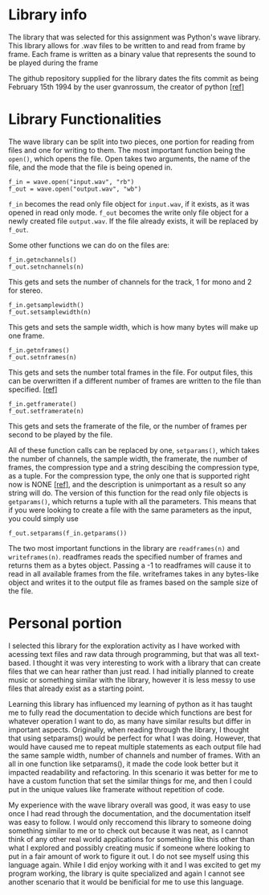 # Library info
The library that was selected for this assignment was Python's wave library.
This library allows for .wav files to be written to and read from frame by frame. Each frame is written as a binary value that represents the sound to be played during the frame

The github repository supplied for the library dates the fits commit as being February 15th 1994 by the user gvanrossum, the creator of python [[ref]](https://github.com/python/cpython/commits/3.12?after=ef4bd1b57ff2b0a908149d178b0b1fbdf9f7e247+34&branch=3.12&path%5B%5D=Lib&path%5B%5D=wave.py&qualified_name=refs%2Fheads%2F3.12)

# Library Functionalities
The wave library can be split into two pieces, one portion for reading from files and one for writing to them. The most important function being the `open()`, which opens the file.
Open takes two arguments, the name of the file, and the mode that the file is being opened in.
```
f_in = wave.open("input.wav", "rb")
f_out = wave.open("output.wav", "wb")
```
`f_in` becomes the read only file object for `input.wav`, if it exists, as it was opened in read only mode. `f_out` becomes the write only file object for a newly created file `output.wav`. If the file already exists, it will be replaced by `f_out`.

Some other functions we can do on the files are:
```
f_in.getnchannels()
f_out.setnchannels(n)
```
This gets and sets the number of channels for the track, 1 for mono and 2 for stereo.
```
f_in.getsamplewidth()
f_out.setsamplewidth(n)
```
This gets and sets the sample width, which is how many bytes will make up one frame.
```
f_in.getnframes()
f_out.setnframes(n)
```
This gets and sets the number total frames in the file. For output files, this can be overwritten if a different number of frames are written to the file than specified. [[ref]](https://docs.python.org/3/library/wave.html)
```
f_in.getframerate()
f_out.setframerate(n)
```
This gets and sets the framerate of the file, or the number of frames per second to be played by the file.

All of these function calls can be replaced by one, `setparams()`, which takes the number of channels, the sample width, the framerate, the number of frames, the compression type and a string descibing the compression type, as a tuple. For the compression type, the only one that is supported right now is NONE [[ref]](https://docs.python.org/3/library/wave.html), and the description is unimportant as a result so any string will do. The version of this function for the read only file objects is `getparams()`, which returns a tuple with all the parameters. This means that if you were looking to create a file with the same parameters as the input, you could simply use 
```
f_out.setparams(f_in.getparams())
```
The two most important functions in the library are `readframes(n)` and `writeframes(n)`. readframes reads the specified number of frames and returns them as a bytes object. Passing a -1 to readframes will cause it to read in all available frames from the file. writeframes takes in any bytes-like object and writes it to the output file as frames based on the sample size of the file.

# Personal portion
I selected this library for the exploration activity as I have worked with acessing text files and raw data through programming, but that was all text-based. I thought it was very interesting to work with a library that can create files that we can hear rather than just read. I had initially planned to create music or something similar with the library, however it is less messy to use files that already exist as a starting point.

Learning this library has influenced my learning of python as it has taught me to fully read the documentation to decide which functions are best for whatever operation I want to do, as many have similar results but differ in important aspects. Originally, when reading through the library, I thought that using setparams() would be perfect for what I was doing. However, that would have caused me to repeat multiple statements as each output file had the same sample width, number of channels and number of frames. With an all in one function like setparams(), it made the code look better but it impacted readability and refactoring. In this scenario it was better for me to have a custom function that set the similar things for me, and then I could put in the unique values like framerate without repetition of code.

My experience with the wave library overall was good, it was easy to use once I had read through the documentation, and the documentation itself was easy to follow. I would only reccomend this library to someone doing something similar to me or to check out because it was neat, as I cannot think of any other real world applications for something like this other than what I explored and possibly creating music if someone where looking to put in a fair amount of work to figure it out. I do not see myself using this language again. While I did enjoy working with it and I was excited to get my program working, the library is quite specialized and again I cannot see another scenario that it would be benificial for me to use this language. 
